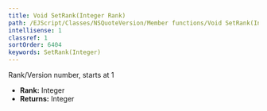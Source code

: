 ```yaml
---
title: Void SetRank(Integer Rank)
path: /EJScript/Classes/NSQuoteVersion/Member functions/Void SetRank(Integer p_0)
intellisense: 1
classref: 1
sortOrder: 6404
keywords: SetRank(Integer)
---
```



Rank/Version number, starts at 1



* **Rank:** Integer
* **Returns:** Integer


